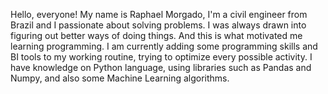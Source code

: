 Hello, everyone!
My name is Raphael Morgado, I'm a civil engineer from Brazil and I passionate about solving problems.
I was always drawn into figuring out better ways of doing things. And this is what motivated me learning programming.
I am currently adding some programming skills and BI tools to my working routine, trying to optimize every possible activity.
I have knowledge on Python language, using libraries such as Pandas and Numpy, and also some Machine Learning algorithms. 
  
<!---
raphaelbmorgado/raphaelbmorgado is a ✨ special ✨ repository because its `README.md` (this file) appears on your GitHub profile.
You can click the Preview link to take a look at your changes.
--->
